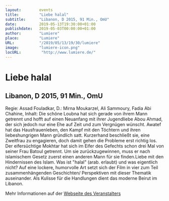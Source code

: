 ```yaml
---
layout:        events
title:         "Liebe halal"
subtitle:      "Libanon, D 2015, 91 Min., OmU"
date:          2019-05-13T19:30:00+01:00
publishdate:   2019-05-03T00:00:00+01:00
author:        "Lumiere"
place:         "Lumiere"
URL:           "/2019/05/13/19/30/lumiere"
image:         "lumiere-icon.png"
locURL:         "http://www.lumiere.de/"
---
```


Liebe halal
===========

Libanon, D 2015, 91 Min., OmU
-----------

Regie: Assad Fouladkar, D.: Mirna Moukarzel, Ali Sammoury, Fadia Abi Chahine, Inhalt: Die schöne Loubna hat sich gerade von ihrem Mann getrennt und hofft auf einen Neuanfang mit ihrer Jugendliebe Abou Ahmad, der sich jedoch nur eine Ehe auf Zeit und zum Vergnügen wünscht. Awatef hat das Hausfrauenleben, den Kampf mit den Töchtern und ihren liebeshungrigen Mann  gründlich satt. Kurzerhand beschließt sie, eine Zweitfrau zu engagieren, doch damit gehen die Probleme erst richtig los. Der eifersüchtige Mokhtar hat sich im Eifer des Gefechts schon drei Mal von seiner Frau Batoul getrennt. Um sie zurückzugewinnen, muss er nach islamischem Gesetz zuerst einen anderen Mann für sie finden.Liebe mit den Hindernissen des Islam. Was ist "halal" (arab. erlaubt) und was eigentlich nicht? Auf eine lockere, humorvolle Art setzt sich der Film in vier zum Teil zusammenhängenden Geschichten/ Perspektiven mit dieser Thematik auseinander. Als Kulisse für die Handlungen dient das moderne Beirut im Libanon.

Mehr Informationen auf der [Webseite des Veranstalters](http://www.lumiere.de/19/05/halal.htm)
